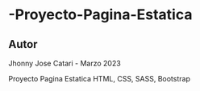 # -Proyecto-Pagina-Estatica

## Autor
Jhonny Jose Catari - Marzo 2023

Proyecto Pagina Estatica HTML, CSS, SASS, Bootstrap
